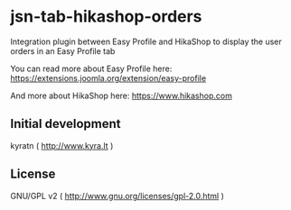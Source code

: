 # jsn-tab-hikashop-orders
Integration plugin between Easy Profile and HikaShop to display the user orders in an Easy Profile tab

You can read more about Easy Profile here: https://extensions.joomla.org/extension/easy-profile

And more about HikaShop here: https://www.hikashop.com

## Initial development 
kyratn ( http://www.kyra.lt )

## License
GNU/GPL v2 ( http://www.gnu.org/licenses/gpl-2.0.html )
